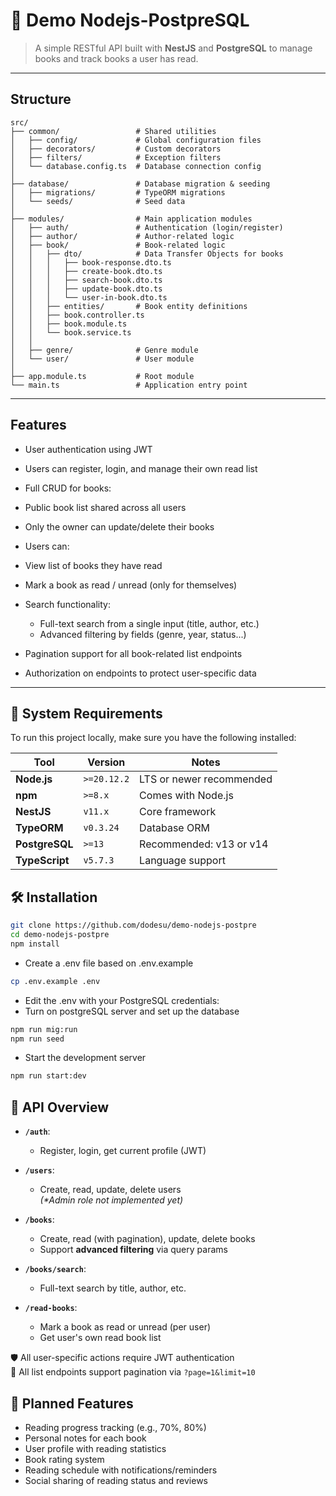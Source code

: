 # 🌟 Demo Nodejs-PostpreSQL

> A simple RESTful API built with **NestJS** and **PostgreSQL** to manage books and track books a user has read.
---

## Structure
```
src/
├── common/                 # Shared utilities
│   ├── config/             # Global configuration files
│   ├── decorators/         # Custom decorators
│   ├── filters/            # Exception filters
│   └── database.config.ts  # Database connection config
│
├── database/               # Database migration & seeding
│   ├── migrations/         # TypeORM migrations
│   └── seeds/              # Seed data
│
├── modules/                # Main application modules
│   ├── auth/               # Authentication (login/register)
│   ├── author/             # Author-related logic
│   ├── book/               # Book-related logic
│   │   ├── dto/            # Data Transfer Objects for books
│   │   │   ├── book-response.dto.ts
│   │   │   ├── create-book.dto.ts
│   │   │   ├── search-book.dto.ts
│   │   │   ├── update-book.dto.ts
│   │   │   └── user-in-book.dto.ts
│   │   ├── entities/       # Book entity definitions
│   │   ├── book.controller.ts
│   │   ├── book.module.ts
│   │   └── book.service.ts
│   │
│   ├── genre/              # Genre module
│   └── user/               # User module
│
├── app.module.ts           # Root module
└── main.ts                 # Application entry point

```
---

##  Features

-  User authentication using JWT
-  Users can register, login, and manage their own read list
-  Full CRUD for books:
  - Public book list shared across all users
  - Only the owner can update/delete their books
-  Users can:
  - View list of books they have read
  - Mark a book as read / unread (only for themselves)
- Search functionality:
  - Full-text search from a single input (title, author, etc.)
  - Advanced filtering by fields (genre, year, status...)

- Pagination support for all book-related list endpoints
- Authorization on endpoints to protect user-specific data
---

## 🧾 System Requirements

To run this project locally, make sure you have the following installed:

| Tool           | Version          | Notes                         |
|----------------|------------------|-------------------------------|
| **Node.js**    | `>=20.12.2`      | LTS or newer recommended      |
| **npm**        | `>=8.x`          | Comes with Node.js            |
| **NestJS**     | `v11.x`          | Core framework                |
| **TypeORM**    | `v0.3.24`        | Database ORM                  |
| **PostgreSQL** | `>=13`           | Recommended: v13 or v14       |
| **TypeScript** | `v5.7.3`         | Language support              |
## 🛠️ Installation

```bash
git clone https://github.com/dodesu/demo-nodejs-postpre
cd demo-nodejs-postpre
npm install
```

- Create a .env file based on .env.example
```bash
cp .env.example .env
```
- Edit the .env with your PostgreSQL credentials:
- Turn on postgreSQL server and set up the database
```bash
npm run mig:run
npm run seed
```
- Start the development server
```bash
npm run start:dev
```
## 📡 API Overview

- **`/auth`**:  
  - Register, login, get current profile (JWT)

- **`/users`**:  
  - Create, read, update, delete users  
  _(*Admin role not implemented yet)_

- **`/books`**:  
  - Create, read (with pagination), update, delete books  
  - Support **advanced filtering** via query params

- **`/books/search`**:  
  - Full-text search by title, author, etc.

- **`/read-books`**:  
  - Mark a book as read or unread (per user)  
  - Get user's own read book list

🛡 All user-specific actions require JWT authentication  
📄 All list endpoints support pagination via `?page=1&limit=10`

## 💼 Planned Features
- Reading progress tracking (e.g., 70%, 80%)
- Personal notes for each book
- User profile with reading statistics
- Book rating system
- Reading schedule with notifications/reminders
- Social sharing of reading status and reviews

